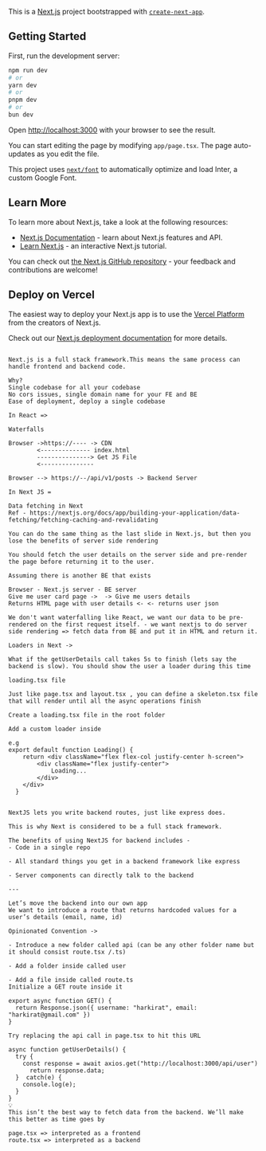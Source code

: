This is a [Next.js](https://nextjs.org/) project bootstrapped with [`create-next-app`](https://github.com/vercel/next.js/tree/canary/packages/create-next-app).

## Getting Started

First, run the development server:

```bash
npm run dev
# or
yarn dev
# or
pnpm dev
# or
bun dev
```

Open [http://localhost:3000](http://localhost:3000) with your browser to see the result.

You can start editing the page by modifying `app/page.tsx`. The page auto-updates as you edit the file.

This project uses [`next/font`](https://nextjs.org/docs/basic-features/font-optimization) to automatically optimize and load Inter, a custom Google Font.

## Learn More

To learn more about Next.js, take a look at the following resources:

- [Next.js Documentation](https://nextjs.org/docs) - learn about Next.js features and API.
- [Learn Next.js](https://nextjs.org/learn) - an interactive Next.js tutorial.

You can check out [the Next.js GitHub repository](https://github.com/vercel/next.js/) - your feedback and contributions are welcome!

## Deploy on Vercel

The easiest way to deploy your Next.js app is to use the [Vercel Platform](https://vercel.com/new?utm_medium=default-template&filter=next.js&utm_source=create-next-app&utm_campaign=create-next-app-readme) from the creators of Next.js.

Check out our [Next.js deployment documentation](https://nextjs.org/docs/deployment) for more details.

```

Next.js is a full stack framework.This means the same process can handle frontend and backend code.

Why?
Single codebase for all your codebase
No cors issues, single domain name for your FE and BE
Ease of deployment, deploy a single codebase

In React =>

Waterfalls

Browser ->https://---- -> CDN
        <-------------- index.html
        ---------------> Get JS File
        <---------------

Browser --> https://--/api/v1/posts -> Backend Server

In Next JS =

Data fetching in Next
Ref - https://nextjs.org/docs/app/building-your-application/data-fetching/fetching-caching-and-revalidating

You can do the same thing as the last slide in Next.js, but then you lose the benefits of server side rendering

You should fetch the user details on the server side and pre-render the page before returning it to the user.

Assuming there is another BE that exists

Browser - Next.js server - BE server
Give me user card page ->  -> Give me users details
Returns HTML page with user details <- <- returns user json

We don't want waterfalling like React, we want our data to be pre-rendered on the first request itself. - we want nextjs to do server side rendering => fetch data from BE and put it in HTML and return it.

Loaders in Next ->

What if the getUserDetails call takes 5s to finish (lets say the backend is slow). You should show the user a loader during this time

loading.tsx file

Just like page.tsx and layout.tsx , you can define a skeleton.tsx file that will render until all the async operations finish

Create a loading.tsx file in the root folder

Add a custom loader inside

e.g
export default function Loading() {
    return <div className="flex flex-col justify-center h-screen">
        <div className="flex justify-center">
            Loading...
        </div>
    </div>
  }


NextJS lets you write backend routes, just like express does.

This is why Next is considered to be a full stack framework.

The benefits of using NextJS for backend includes -
- Code in a single repo

- All standard things you get in a backend framework like express

- Server components can directly talk to the backend

---

Let’s move the backend into our own app
We want to introduce a route that returns hardcoded values for a user’s details (email, name, id)

Opinionated Convention ->

- Introduce a new folder called api (can be any other folder name but it should consist route.tsx /.ts)

- Add a folder inside called user

- Add a file inside called route.ts
Initialize a GET route inside it

export async function GET() {
  return Response.json({ username: "harkirat", email: "harkirat@gmail.com" })
}

Try replacing the api call in page.tsx to hit this URL

async function getUserDetails() {
  try {
    const response = await axios.get("http://localhost:3000/api/user")
	  return response.data;
  }  catch(e) {
    console.log(e);
  }
}
💡
This isn’t the best way to fetch data from the backend. We’ll make this better as time goes by

page.tsx => interpreted as a frontend
route.tsx => interpreted as a backend




```
